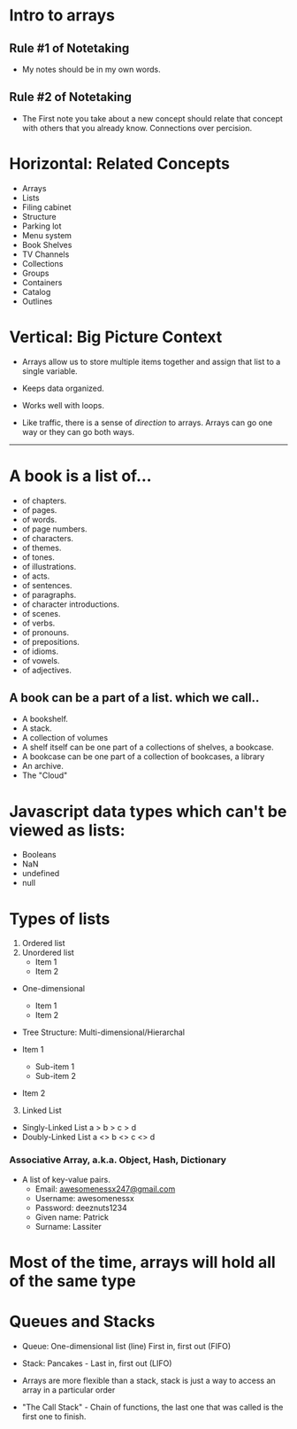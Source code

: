 # Intro to arrays

## Rule #1 of Notetaking
 - My notes should be in my own words.
## Rule #2 of Notetaking
 - The First note you take about a new concept should relate that concept with others that you already know. Connections over percision.

 # Horizontal: Related Concepts
- Arrays
- Lists
- Filing cabinet
- Structure
- Parking lot
- Menu system
- Book Shelves
- TV Channels
- Collections
- Groups
- Containers
- Catalog
- Outlines

# Vertical: Big Picture Context
- Arrays allow us to store multiple items together and assign that list to a single variable.

- Keeps data organized.

- Works well with loops.

- Like traffic, there is a sense of *direction* to arrays. Arrays can go one way or they can go both ways.

---

# A book is a list of...

- of chapters.
- of pages.
- of words.
- of page numbers.
- of characters.
- of themes.
- of tones.
- of illustrations.
- of acts.
- of sentences.
- of paragraphs.
- of character introductions.
- of scenes.
- of verbs.
- of pronouns.
- of prepositions.
- of idioms.
- of vowels.
- of adjectives.

## A book can be a part of a list. which we call..

- A bookshelf.
- A stack.
- A collection of volumes
- A shelf itself can be one part of a collections of shelves, a bookcase.
- A bookcase can be one part of a collection of bookcases, a library
- An archive.
- The "Cloud"

# Javascript data types which can't be viewed as lists:

- Booleans
- NaN
- undefined
- null

# Types of lists

1. Ordered list
2. Unordered list
    - Item 1
    - Item 2

- One-dimensional
    - Item 1
    - Item 2

- Tree Structure: Multi-dimensional/Hierarchal 
- Item 1
    - Sub-item 1
    - Sub-item 2
- Item 2

3. Linked List
 - Singly-Linked List
    a > b > c > d
 - Doubly-Linked List
    a <> b <> c <> d

### Associative Array, a.k.a. Object, Hash, Dictionary
- A list of key-value pairs.
    - Email: awesomenessx247@gmail.com
    - Username: awesomenessx
    - Password: deeznuts1234
    - Given name: Patrick
    - Surname: Lassiter

# Most of the time, arrays will hold all of the same type

# Queues and Stacks

 - Queue: One-dimensional list (line) First in, first out (FIFO)

 - Stack: Pancakes - Last in, first out (LIFO)
 
 - Arrays are more flexible than a stack, stack is just a way to access an array in a particular order

 - "The Call Stack" - Chain of functions, the last one that was called is the first one to finish.
